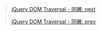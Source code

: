 > [jQuery DOM Traversal - 同層: next](https://docs.f2e.idv.tw/jquery/traversal-sibling.html#next)

> [jQuery DOM Traversal - 同層: prev](https://docs.f2e.idv.tw/jquery/traversal-sibling.html#prev)